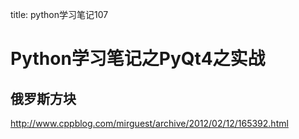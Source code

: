 title: python学习笔记107 

#  Python学习笔记之PyQt4之实战 
##  俄罗斯方块 
http://www.cppblog.com/mirguest/archive/2012/02/12/165392.html